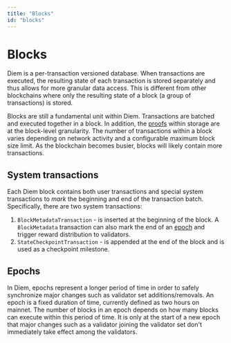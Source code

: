 ```yaml
---
title: "Blocks"
id: "blocks"
---
```


# Blocks

Diem is a per-transaction versioned database. When transactions are executed, the resulting state of each transaction is stored separately and thus allows for more granular data access. This is different from other blockchains where only the resulting state of a block (a group of transactions) is stored.

Blocks are still a fundamental unit within Diem. Transactions are batched and executed together in a block. In addition, the [proofs](./txns-states.md#proofs) within storage are at the block-level granularity. The number of transactions within a block varies depending on network activity and a configurable maximum block size limit. As the blockchain becomes busier, blocks will likely contain more transactions.

## System transactions

Each Diem block contains both user transactions and special system transactions to *mark* the beginning and end of the transaction batch. Specifically, there are two system transactions:
1. `BlockMetadataTransaction` - is inserted at the beginning of the block. A `BlockMetadata` transaction can also mark the end of an [epoch](#epoch) and trigger reward distribution to validators.
2. `StateCheckpointTransaction` - is appended at the end of the block and is used as a checkpoint milestone.

## Epochs

In Diem, epochs represent a longer period of time in order to safely synchronize major changes such as validator set additions/removals. An epoch is a fixed duration of time, currently defined as two hours on mainnet. The number of blocks in an epoch depends on how many blocks can execute within this period of time. It is only at the start of a new epoch that major changes such as a validator joining the validator set don't immediately take effect among the validators.

